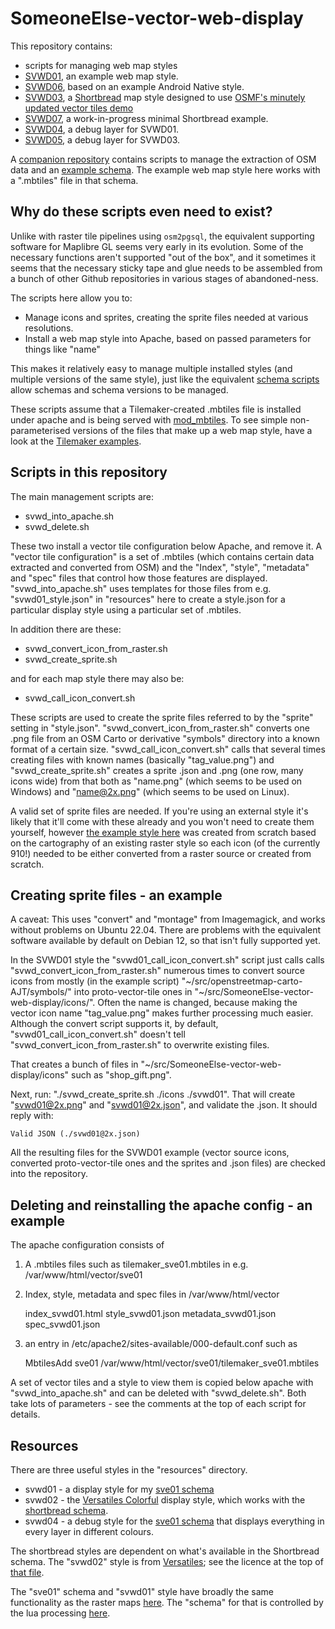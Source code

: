 # SomeoneElse-vector-web-display

This repository contains:

* scripts for managing web map styles
* [SVWD01](https://github.com/SomeoneElseOSM/SomeoneElse-vector-web-display/blob/main/resources/README_svwd01.md), an example web map style.
* [SVWD06](https://github.com/SomeoneElseOSM/SomeoneElse-vector-web-display/blob/main/resources/README_svwd06.md), based on an example Android Native style.
* [SVWD03](https://github.com/SomeoneElseOSM/SomeoneElse-vector-web-display/blob/main/resources/README_svwd03.md), a [Shortbread](https://shortbread-tiles.org/schema/1.0/) map style designed to use [OSMF's minutely updated vector tiles demo](https://community.openstreetmap.org/t/minutely-updated-vector-tiles-demo/110121)
* [SVWD07](https://github.com/SomeoneElseOSM/SomeoneElse-vector-web-display/blob/main/resources/README_svwd07.md), a work-in-progress minimal Shortbread example.
* [SVWD04](https://github.com/SomeoneElseOSM/SomeoneElse-vector-web-display/blob/main/resources/README_svwd05.md), a debug layer for SVWD01.
* [SVWD05](https://github.com/SomeoneElseOSM/SomeoneElse-vector-web-display/blob/main/resources/README_svwd05.md), a debug layer for SVWD03.


A [companion repository](https://github.com/SomeoneElseOSM/SomeoneElse-vector-extract/blob/main/README.md) contains scripts to manage the extraction of OSM data and an [example schema](https://github.com/SomeoneElseOSM/SomeoneElse-vector-extract/blob/main/resources/README_sve01.md).  The example web map style here works with a ".mbtiles" file in that schema.

## Why do these scripts even need to exist?

Unlike with raster tile pipelines using `osm2pgsql`, the equivalent supporting software for Maplibre GL seems very early in its evolution.  Some of the necessary functions aren't supported "out of the box", and it sometimes it seems that the necessary sticky tape and glue needs to be assembled from a bunch of other Github repositories in various stages of abandoned-ness.

The scripts here allow you to:

* Manage icons and sprites, creating the sprite files needed at various resolutions.
* Install a web map style into Apache, based on passed parameters for things like "name"

This makes it relatively easy to manage multiple installed styles (and multiple versions of the same style), just like the equivalent [schema scripts](https://github.com/SomeoneElseOSM/SomeoneElse-vector-extract/blob/main/README.md) allow schemas and schema versions to be managed.

These scripts assume that a Tilemaker-created .mbtiles file is installed under apache and is being served with [mod_mbtiles](https://github.com/systemed/mod_mbtiles).  To see simple non-parameterised versions of the files that make up a web map style, have a look at the [Tilemaker examples](https://github.com/systemed/tilemaker/tree/master/server/static). 

## Scripts in this repository

The main management scripts are:

* svwd_into_apache.sh
* svwd_delete.sh

These two install a vector tile configuration below Apache, and remove it.  A "vector tile configuration" is a set of .mbtiles (which contains certain data extracted and converted from OSM) and the "Index", "style", "metadata" and "spec" files that control how those features are displayed.  "svwd_into_apache.sh" uses templates for those files from e.g. "svwd01_style.json" in "resources" here to create a style.json for a particular display style using a particular set of .mbtiles.

In addition there are these:

* svwd_convert_icon_from_raster.sh
* svwd_create_sprite.sh

and for each map style there may also be:

* svwd_call_icon_convert.sh

These scripts are used to create the sprite files referred to by the "sprite" setting in "style.json".  "svwd_convert_icon_from_raster.sh" converts one .png file from an OSM Carto or derivative "symbols" directory into a known format of a certain size.  "svwd_call_icon_convert.sh" calls that several times creating files with known names (basically "tag_value.png") and "svwd_create_sprite.sh" creates a sprite .json and .png (one row, many icons wide) from that both as "name.png" (which seems to be used on Windows) and "name@2x.png" (which seems to be used on Linux).

A valid set of sprite files are needed.  If you're using an external style it's likely that it'll come with these already and you won't need to create them yourself, however [the example style here](https://github.com/SomeoneElseOSM/SomeoneElse-vector-web-display/blob/main/resources/README_svwd01.md) was created from scratch based on the cartography of an existing raster style so each icon (of the currently 910!) needed to be either converted from a raster source or created from scratch.

## Creating sprite files - an example

A caveat: This uses "convert" and "montage" from Imagemagick, and works without problems on Ubuntu 22.04.  There are problems with the equivalent software available by default on Debian 12, so that isn't fully supported yet.

In the SVWD01 style the "svwd01_call_icon_convert.sh" script just calls calls "svwd_convert_icon_from_raster.sh" numerous times to convert source icons from mostly (in the example script) "~/src/openstreetmap-carto-AJT/symbols/" into proto-vector-tile ones in "~/src/SomeoneElse-vector-web-display/icons/".  Often the name is changed, because making the vector icon name "tag_value.png" makes further processing much easier.  Although the convert script supports it, by default, "svwd01_call_icon_convert.sh" doesn't tell "svwd_convert_icon_from_raster.sh" to overwrite existing files.

That creates a bunch of files in "~/src/SomeoneElse-vector-web-display/icons" such as "shop_gift.png".

Next, run: "./svwd_create_sprite.sh ./icons ./svwd01".  That will create "svwd01@2x.png" and "svwd01@2x.json", and validate the .json.  It should reply with:

    Valid JSON (./svwd01@2x.json)

All the resulting files for the SVWD01 example (vector source icons, converted proto-vector-tile ones and the sprites and .json files) are checked into the repository.

## Deleting and reinstalling the apache config - an example

The apache configuration consists of

1) A .mbtiles files such as tilemaker_sve01.mbtiles in e.g. /var/www/html/vector/sve01

2) Index, style, metadata and spec files in /var/www/html/vector

    index_svwd01.html
    style_svwd01.json
    metadata_svwd01.json
    spec_svwd01.json

3) an entry in /etc/apache2/sites-available/000-default.conf such as

    MbtilesAdd sve01 /var/www/html/vector/sve01/tilemaker_sve01.mbtiles

A set of vector tiles and a style to view them is copied below apache with "svwd_into_apache.sh" and can be deleted with "svwd_delete.sh".  Both take lots of parameters - see the comments at the top of each script for details.

## Resources

There are three useful styles in the "resources" directory.

* svwd01 - a display style for my [sve01 schema](https://github.com/SomeoneElseOSM/SomeoneElse-vector-extract/blob/main/resources/README_sve01.md)
* svwd02 - the [Versatiles Colorful](https://github.com/versatiles-org/versatiles-style/blob/main/docs/colorful.png) display style, which works with the [shortbread schema](https://shortbread-tiles.org/schema/).
* svwd04 - a debug style for the [sve01 schema](https://github.com/SomeoneElseOSM/SomeoneElse-vector-extract/blob/main/resources/README_sve01.md) that displays everything in every layer in different colours.

The shortbread styles are dependent on what's available in the Shortbread schema.  The "svwd02" style is from [Versatiles](https://versatiles.org/overview.html); see the licence at the top of [that file](https://github.com/SomeoneElseOSM/SomeoneElse-vector-web-display/blob/main/resources/svwd02_style.json).

The "sve01" schema and "svwd01" style have broadly the same functionality as the raster maps [here](https://map.atownsend.org.uk/maps/map/map.html).  The "schema" for that is controlled by the lua processing [here](https://github.com/SomeoneElseOSM/SomeoneElse-style/blob/master/README.md).

